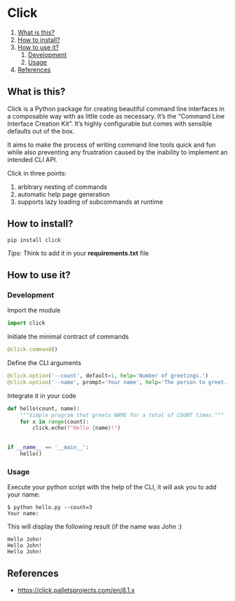 # Click

1. [What is this?](#What-is-this?)
2. [How to install?](#How-to-install?)
3. [How to use it?](#How-to-use-it?)
    1. [Development](#Development)
    2. [Usage](#Usage)
4. [References](#References)

## What is this?

Click is a Python package for creating beautiful command line interfaces in a composable way with as little code as
necessary. It’s the “Command Line Interface Creation Kit”. It’s highly configurable but comes with sensible defaults out
of the box.

It aims to make the process of writing command line tools quick and fun while also preventing any frustration caused by
the inability to implement an intended CLI API.

Click in three points:

1. arbitrary nesting of commands
2. automatic help page generation
3. supports lazy loading of subcommands at runtime

## How to install?

````shell
pip install click
````

_Tips:_ Think to add it in your **requirements.txt** file

## How to use it?

### Development

Import the module

````python 
import click 
````

Initiate the minimal contract of commands

````python 
@click.command() 
````

Define the CLI arguments

````python
@click.option('--count', default=1, help='Number of greetings.')
@click.option('--name', prompt='Your name', help='The person to greet.')
````

Integrate it in your code

````python
def hello(count, name):
    """Simple program that greets NAME for a total of COUNT times."""
    for x in range(count):
        click.echo(f"Hello {name}!")

        
if __name__ == '__main__':
    hello()
````

### Usage

Execute your python script with the help of the CLI, it will ask you to add your name:

````shell
$ python hello.py --count=3
Your name: 
````

This will display the following result (if the name was John :)

````text
Hello John!
Hello John!
Hello John!
````

## References

- https://click.palletsprojects.com/en/8.1.x
